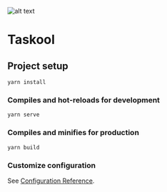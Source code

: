 ![alt text](https://cdn1.bbcode0.com/uploads/2021/3/28/071e4b905c1b7b160a72f4af779e1337-full.png "Taskool logo")


# Taskool

## Project setup
```
yarn install
```

### Compiles and hot-reloads for development
```
yarn serve
```

### Compiles and minifies for production
```
yarn build
```

### Customize configuration
See [Configuration Reference](https://cli.vuejs.org/config/).
